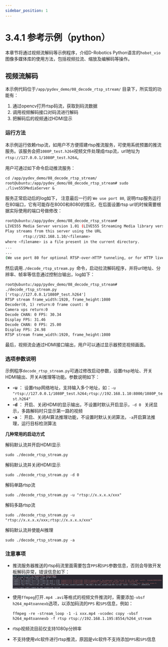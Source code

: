 ```yaml
---
sidebar_position: 1
---
```


# 3.4.1 参考示例（python）

本章节将通过视频流解码等示例程序，介绍D-Robotics Python语言的`hobot_vio`图像多媒体库的使用方法，包括视频拉流、缩放及编解码等操作。

## 视频流解码

本示例代码位于`/app/pydev_demo/08_decode_rtsp_stream/` 目录下，所实现的功能有：
1. 通过opencv打开rtsp码流，获取到码流数据
2. 调用视频解码接口对码流进行解码
3. 把解码后的视频通过HDMI显示

### 运行方法

本示例运行依赖rtsp流，如用户不方便搭建rtsp推流服务，可使用系统预置的推流服务。该服务会把`1080P_test.h264`视频文件处理成rtsp流，url地址为`rtsp://127.0.0.1/1080P_test.h264`。

用户可通过如下命令启动推流服务：

```
cd /app/pydev_demo/08_decode_rtsp_stream/
root@ubuntu:/app/pydev_demo/08_decode_rtsp_stream# sudo ./live555MediaServer &
```

服务正常启动后的log如下， 注意最后一行的 `We use port 80`, 说明rtsp服务运行在80端口，它有可能存在8000和8080的情况，在后面设置rtsp url的时候需要根据实际使用的端口号做修改：
```bash
root@ubuntu:/app/pydev_demo/08_decode_rtsp_stream# 
LIVE555 Media Server version 1.01 (LIVE555 Streaming Media library version 2020.07.09).
Play streams from this server using the URL
        rtsp://192.168.1.10/<filename>
where <filename> is a file present in the current directory.
...
...
(We use port 80 for optional RTSP-over-HTTP tunneling, or for HTTP live streaming (for indexed Transport Stream files only).)
```

然后调用`./decode_rtsp_stream.py `命令，启动拉流解码程序，并将url地址、分辨率、帧率等信息通过控制台输出，log如下：

```shell
root@ubuntu:/app/pydev_demo/08_decode_rtsp_stream# ./decode_rtsp_stream.py 
['rtsp://127.0.0.1/1080P_test.h264']
RTSP stream frame_width:1920, frame_height:1080
Decoder(0, 1) return:0 frame count: 0
Camera vps return:0
Decode CHAN: 0 FPS: 30.34
Display FPS: 31.46
Decode CHAN: 0 FPS: 25.00
Display FPS: 24.98
RTSP stream frame_width:1920, frame_height:1080
```

最后，视频流会通过HDMI接口输出，用户可以通过显示器预览视频画面。

### 选项参数说明

示例程序`decode_rtsp_stream.py`可通过修改启动参数，设置rtsp地址、开关HDMI输出、开关AI推理等功能。参数说明如下：

- **-u**  ： 设置rtsp网络地址，支持输入多个地址，如：`-u "rtsp://127.0.0.1/1080P_test.h264;rtsp://192.168.1.10:8000/1080P_test.h264"`
- **-d**  ： 开启、关闭HDMI的显示输出，不设置时默认开启显示，`-d 0 ` 关闭显示，多路解码时只显示第一路的视频
- **-a**  ： 开启、关闭AI算法推理功能，不设置时默认关闭算法，`-a`开启算法推理，运行目标检测算法

**几种常用的启动方式**

解码默认流并开启HDMI显示
```
sudo ./decode_rtsp_stream.py
```
解码默认流并关闭HDMI显示
```
sudo ./decode_rtsp_stream.py -d 0
```
解码单路rtsp流
```
sudo ./decode_rtsp_stream.py -u "rtsp://x.x.x.x/xxx"
```
解码多路rtsp流
```
sudo ./decode_rtsp_stream.py -u "rtsp://x.x.x.x/xxx;rtsp://x.x.x.x/xxx"
```
解码默认流并使能AI推理
```
sudo ./decode_rtsp_stream.py -a
```

### 注意事项

- 推流服务器推送的rtsp码流里面需要包含`PPS`和`SPS`参数信息，否则会导致开发板解码异常，错误信息如下：
![image-20220728110439753](../../../static/img/03_Basic_Application/04_multi_media/image/pydev_vio_demo/image-20220728110439753.png)

- 使用`ffmpeg`打开`.mp4 .avi`等格式的视频文件推流时，需要添加`-vbsf h264_mp4toannexb`选项，以添加码流的`PPS` 和`SPS`信息，例如：

    ```
    ffmpeg -re -stream_loop -1 -i xxx.mp4 -vcodec copy -vbsf h264_mp4toannexb -f rtsp rtsp://192.168.1.195:8554/h264_stream
    ```

- rtsp视频流目前仅支持1080p分辨率

- 不支持使用vlc软件进行rtsp推流，原因是vlc软件不支持添加`PPS`和`SPS`信息
